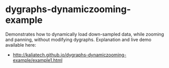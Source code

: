 dygraphs-dynamiczooming-example
===============================

Demonstrates how to dynamically load down-sampled data, while zooming and panning, without modifying dygraphs. Explanation and live demo available here:

 * http://kaliatech.github.io/dygraphs-dynamiczooming-example/example1.html